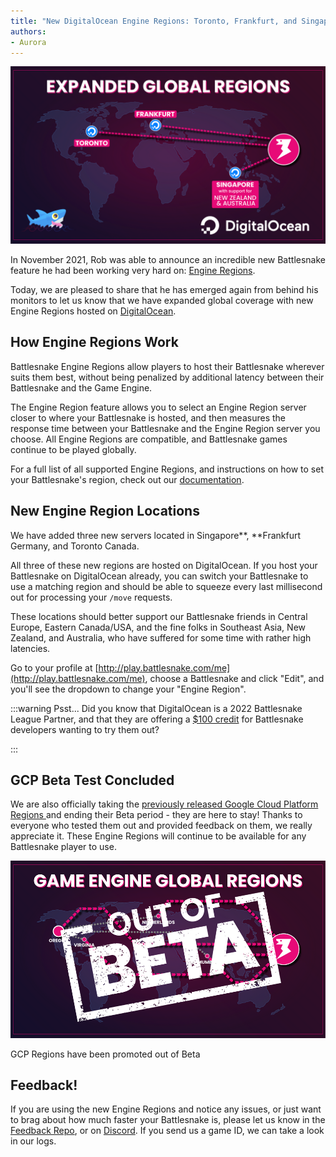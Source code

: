 ```yaml
---
title: "New DigitalOcean Engine Regions: Toronto, Frankfurt, and Singapore"
authors:
- Aurora
---
```


![](./img/Graphic-for-Game-Engine-Regions_BlogPostGameEngine-1600x900-DigitalOceanNoLines.png)

In November 2021, Rob was able to announce an incredible new Battlesnake feature he had been working very hard on: [Engine Regions](__GHOST_URL__/announcing-engine-regions/).

Today, we are pleased to share that he has emerged again from behind his monitors to let us know that we have expanded global coverage with new Engine Regions hosted on [DigitalOcean](play.battlesnake.com/partner/digitalocean).

## How Engine Regions Work

Battlesnake Engine Regions allow players to host their Battlesnake wherever suits them best, without being penalized by additional latency between their Battlesnake and the Game Engine.

The Engine Region feature allows you to select an Engine Region server closer to where your Battlesnake is hosted, and then measures the response time between your Battlesnake and the Engine Region server you choose. All Engine Regions are compatible, and Battlesnake games continue to be played globally.

For a full list of all supported Engine Regions, and instructions on how to set your Battlesnake's region, check out our [documentation](guides/engine-regions).

## New Engine Region Locations

We have added three new servers located in Singapore**, **Frankfurt Germany, and Toronto Canada.

All three of these new regions are hosted on DigitalOcean. If you host your Battlesnake on DigitalOcean already, you can switch your Battlesnake to use a matching region and should be able to squeeze every last millisecond out for processing your `/move` requests.

These locations should better support our Battlesnake friends in Central Europe, Eastern Canada/USA, and the fine folks in Southeast Asia, New Zealand, and Australia, who have suffered for some time with rather high latencies.

Go to your profile at [http://play.battlesnake.com/me](http://play.battlesnake.com/me), choose a Battlesnake and click "Edit", and you'll see the dropdown to change your "Engine Region".

:::warning Psst...
Did you know that DigitalOcean is a 2022 Battlesnake League Partner, and that they are offering a [$100 credit](https://play.battlesnake.com/partner/digitalocean) for Battlesnake developers wanting to try them out?

:::

## GCP Beta Test Concluded

We are also officially taking the [previously released Google Cloud Platform Regions ](__GHOST_URL__/announcing-engine-regions/)and ending their Beta period - they are here to stay! Thanks to everyone who tested them out and provided feedback on them, we really appreciate it. These Engine Regions will continue to be available for any Battlesnake player to use.

![A map of the supported GCP Game Engine Regions, with a stamp over it saying 'Out of Beta'](./img/e80cc397-2917-4107-954c-f74fe7187abf.png)

GCP Regions have been promoted out of Beta

## Feedback!

If you are using the new Engine Regions and notice any issues, or just want to brag about how much faster your Battlesnake is, please let us know in the [Feedback Repo](https://github.com/BattlesnakeOfficial/feedback/discussions/new?category=bug-report), or on [Discord](https://play.battlesnake.com/discord/). If you send us a game ID, we can take a look in our logs.
